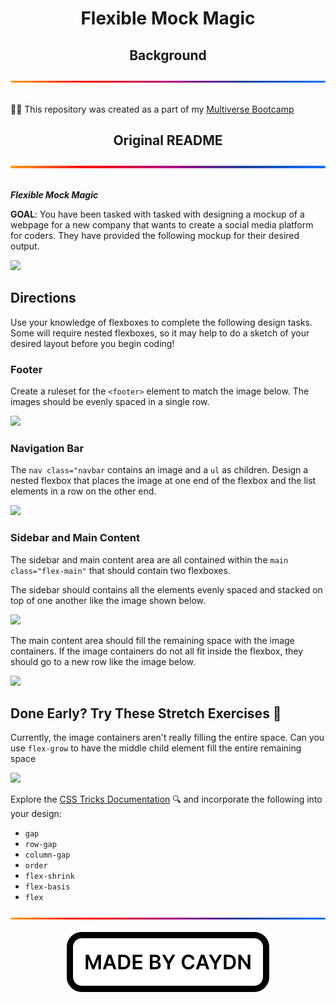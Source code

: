 <h1 align="center">Flexible Mock Magic</h1>
<div align="center">
  <h2>Background</h2>
  <img src="./img/gradient.svg" alt="A gradient separator used to distinguish sections of the page" draggable="false"
    style="max-width: 100%;" title="Gradient Separator">
</div>
<br>
<p>
  👨‍💻 This repository was created as a part of my <a href="https://www.multiverse.io/en-GB/programmes/software-engineering" draggable="false">Multiverse Bootcamp</a>
</p>
<div align="center">
  <h2>Original README</h2>
  <img src="./img/gradient.svg" alt="A gradient separator used to distinguish sections of the page" draggable="false"
    style="max-width: 100%;" title="Gradient Separator">
</div>
<br>
<p>
<strong><em>Flexible Mock Magic</em></strong>

**GOAL**: You have been tasked with tasked with designing a mockup of a webpage for a new company that wants to create a social media platform for coders. They have provided the following mockup for their desired output.

![](./Exemplar/FinalPage.png)

## Directions

Use your knowledge of flexboxes to complete the following design tasks. Some will require nested flexboxes, so it may help to do a sketch of your desired layout before you begin coding! 

### Footer

Create a ruleset for the `<footer>` element to match the image below. The images should be evenly spaced in a single row.

![](./Exemplar/Footer.png)

### Navigation Bar

The `nav class="navbar` contains an image and a `ul` as children. Design a nested flexbox that places the image at one end of the flexbox and the list elements in a row on the other end.

![](./Exemplar/Navigation.png)

### Sidebar and Main Content

The sidebar and main content area are all contained within the `main class="flex-main"` that should contain two flexboxes.

The sidebar should contains all the elements evenly spaced and stacked on top of one another like the image shown below.

![](./Exemplar/Sidebar.png)

The main content area should fill the remaining space with the image containers. If the image containers do not all fit inside the flexbox, they should go to a new row like the image below. 

![](./Exemplar/Main.png)

## Done Early? Try These Stretch Exercises 🚀

Currently, the image containers aren't really filling the entire space. Can you use `flex-grow` to have the middle child element fill the entire remaining space

![](./Exemplar/Stretch.png)

Explore the [CSS Tricks Documentation](https://css-tricks.com/snippets/css/a-guide-to-flexbox/) 🔍 and incorporate the following into your design:
- `gap`
- `row-gap`
- `column-gap`
- `order`
- `flex-shrink`
- `flex-basis`
- `flex`
</p>
<div align="center">
  <img src="./img/gradient.svg" alt="A gradient separator used to distinguish sections of the page" draggable="false"
    style="max-width: 100%;" title="Gradient Separator">
</div>
<br>
<div align="center">
  <img src="./img/madebycaydn.svg" alt="A badge showing that this was 'Made by Caydn'" draggable="false"
    title="Made by Caydn">
</div>